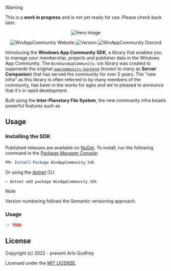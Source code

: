 > [!WARNING]
> This is a **work in progress** and is not yet ready for use. Please check back later.

<p align="center">
  <img alt="Hero Image" src="https://github.com/user-attachments/assets/ac6d3215-1633-4f09-af31-4203176e904d" />
</p>

<p align="center">
  <a style="text-decoration:none" href="https://windowsappcommunity.com/">
    <img src="https://img.shields.io/badge/Community-Website-teal" alt="WinAppCommunity Website" /></a>
  <a style="text-decoration:none" href="https://www.nuget.org/packages/WinAppCommunity.Sdk">
    <img src="https://img.shields.io/nuget/v/WinAppCommunity.Sdk.svg" alt="Version" /></a>
  <a style="text-decoration:none" href="https://dsc.gg/uwpc">
    <img src="https://img.shields.io/discord/372137812037730304?label=Discord&color=7289da" alt="WinAppCommunity Discord" /></a>
</p>

Introducing the **Windows App Community SDK**, a library that enables you to manage your membership, projects and publisher data in the Windows App Community.
The `WindowsAppCommunity.Sdk` library was created to supersede the original [`uwpcommunity-backend`](https://github.com/WindowsAppCommunity/uwpcommunity-backend) (known to many as **Server Companion**) that has served the community for over 5 years.
The "new infra" as this library is often referred to by many members of the community, has been in the works for ages and we're pleased to announce that it's in rapid development.

Built using the **Inter-Planetary File System**, the new community infra boasts powerful features such as <!-- sorry got cut off while writing this -->

<!--
## Features

- **x**: 
- **y**: 
- **z**:
-->

## Usage

### Installing the SDK

Published releases are available on [NuGet](https://www.nuget.org/packages/WindowsAppCommunity.Sdk). To install, run the following command in the [Package Manager Console](https://docs.nuget.org/docs/start-here/using-the-package-manager-console):
```ps1
PM> Install-Package WinAppCommunity.Sdk
``` 
Or using the [dotnet](https://docs.microsoft.com/en-us/dotnet/core/tools/dotnet) CLI

```ps1
> dotnet add package WinAppCommunity.Sdk
```

> [!NOTE]
> Version numbering follows the Semantic versioning approach.

### Usage

```cs
// TODO
```

## License

Copyright (c) 2022 - present Arlo Godfrey

Licensed under the [MIT LICENSE](./src/LICENSE.txt).
